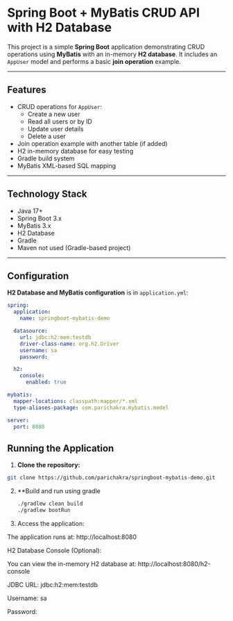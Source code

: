 # Spring Boot + MyBatis CRUD API with H2 Database

This project is a simple **Spring Boot** application demonstrating CRUD operations using **MyBatis** with an in-memory **H2 database**. It includes an `AppUser` model and performs a basic **join operation** example.

---

## Features

- CRUD operations for `AppUser`:
  - Create a new user
  - Read all users or by ID
  - Update user details
  - Delete a user
- Join operation example with another table (if added)
- H2 in-memory database for easy testing
- Gradle build system
- MyBatis XML-based SQL mapping

---

## Technology Stack

- Java 17+
- Spring Boot 3.x
- MyBatis 3.x
- H2 Database
- Gradle
- Maven not used (Gradle-based project)

---

## Configuration

**H2 Database and MyBatis configuration** is in `application.yml`:

```yaml
spring:
  application:
    name: springboot-mybatis-demo

  datasource:
    url: jdbc:h2:mem:testdb
    driver-class-name: org.h2.Driver
    username: sa
    password:

  h2:
    console:
      enabled: true

mybatis:
  mapper-locations: classpath:mapper/*.xml
  type-aliases-package: com.parichakra.mybatis.model

server:
  port: 8080
```

## Running the Application

1. **Clone the repository:**

```bash
git clone https://github.com/parichakra/springboot-mybatis-demo.git
```


2. **Build and run using gradle
   ```bash
   ./gradlew clean build
   ./gradlew bootRun
   ```
3. Access the application:

The application runs at: http://localhost:8080

H2 Database Console (Optional):

You can view the in-memory H2 database at: http://localhost:8080/h2-console

JDBC URL: jdbc:h2:mem:testdb

Username: sa

Password: 
